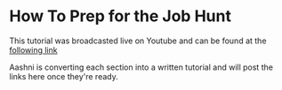 # How To Prep for the Job Hunt

This tutorial was broadcasted live on Youtube and can be found at the [following link](https://www.youtube.com/watch?v=N__a2v8nVbE)

Aashni is converting each section into a written tutorial and will post the links here once they're ready.